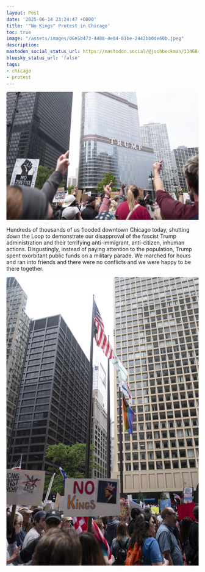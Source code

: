 ```yaml
---
layout: Post
date: '2025-06-14 23:24:47 +0000'
title: '"No Kings" Protest in Chicago'
toc: true
image: "/assets/images/06e5b473-4488-4e84-81be-2442bb0de60b.jpeg"
description:
mastodon_social_status_url: https://mastodon.social/@joshbeckman/114684342019205045
bluesky_status_url: 'false'
tags:
- chicago
- protest
---
```



![Protesters giving the finger to Trump tower in downtown Chicago](/assets/images/06e5b473-4488-4e84-81be-2442bb0de60b.jpeg)

Hundreds of thousands of us flooded downtown Chicago today, shutting down the Loop to demonstrate our disapproval of the fascist Trump administration and their terrifying anti-immigrant, anti-citizen, inhuman actions. Disgustingly, instead of paying attention to the population, Trump spent exorbitant public funds on a military parade. We marched for hours and ran into friends and there were no conflicts and we were happy to be there together.

![Daley plaza filled with protesters](/assets/images/4d463bee-5ba3-4195-a6b8-b400ffe1329e.jpeg)
